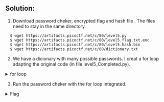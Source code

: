 ## Solution:
  1. Download password cheker, encrypted flag and hash file . The files need to stay in the same directory.  
  ```
    $ wget https://artifacts.picoctf.net/c/80/level5.py
    $ wget https://artifacts.picoctf.net/c/80/level5.flag.txt.enc
    $ wget https://artifacts.picoctf.net/c/80/level5.hash.bin
    $ wget https://artifacts.picoctf.net/c/80/dictionary.txt
  ```
  2. We have a dicionary with many possible passwords. I creat a for loop adapting the original code (in file level5_Completed.py).
   <details>
      <summary> for loop </summary>
       
        def level_5_pw_check(user_pw):
          user_pw_hash = hash_pw(user_pw)
    
          if( user_pw_hash == correct_pw_hash ):
            print("Welcome back... your flag, user:")
            decryption = str_xor(flag_enc.decode(), user_pw)
            print(decryption)
            return
          else:
            pass 
                
        for ps in open("dictionary.txt","r").read().split():
          level_5_pw_check(ps)
       
   </details>
   
  3. Run the password cheker with the for loop integrated.
 
   <details>
       <summary> Flag </summary>
  
         picoCTF{h45h_sl1ng1ng_40f26f81}
  
   </details>
  

